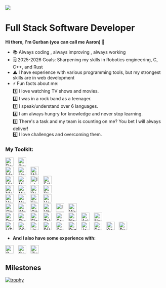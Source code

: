 ![]((https://komarev.com/ghpvc/?username=AaronGulman&base=1000))
# **Full Stack Software Developer**
**Hi there, I'm Gurban (you can call me Aaron)** 👋 


- 📚 Always coding , always improving , always working 
- 🗒️ 2025-2026 Goals: Sharpening my skills in Robotics engineering, C, C++, and Rust
- ⚠️ I have experience with various programming tools, but my strongest skills are in web development
- ⚡ Fun facts about me:
  <div>
  1️⃣ I love watching TV shows and movies. <br/>
  2️⃣ I was in a rock band as a teenager.  <br/>
  3️⃣ I speak/understand over 6 languages.  <br/>
  4️⃣ I am always hungry for knowledge and never stop learning.  <br/>
  5️⃣ There's a task and my team is counting on me? You bet I will always deliver!  <br/>
  6️⃣ I love challenges and overcoming them.
  </div>


### My Toolkit:

<div>
    <img  title="Docker" alt="Docker" width="26px" src="https://skillicons.dev/icons?i=docker" style="padding-right:10px;" />
    <img  title="Kubernetes" alt="Kubernetes" width="26px" src="https://skillicons.dev/icons?i=kubernetes" style="padding-right:10px;" />

</div>


<div>
<img  title="Mac" alt="Mac" width="26px" src="https://img.icons8.com/?size=100&id=e9ne6HZHvrji&format=png&color=000000" style="padding-right:10px;" /> 
<img  title="Linux" alt="Linux" width="26px" src="https://skillicons.dev/icons?i=linux" style="padding-right:10px;" /> 
<img  title="Windows" alt="Windows" width="26px" src="https://skillicons.dev/icons?i=windows" style="padding-right:10px;" /> 

</div>


<div>
<img  title="Visual Studio Code" alt="Visual Studio Code" width="26px" src="https://cdn.jsdelivr.net/gh/devicons/devicon/icons/vscode/vscode-original.svg" style="padding-right:10px;" />
<img  title="Microsoft Visual Studio" alt="Microsoft Visual Studio" width="26px" src="https://cdn.jsdelivr.net/gh/devicons/devicon/icons/visualstudio/visualstudio-original.svg" 
  style="padding-right:10px;" />

  <img  title="Intelij" alt="Intelij" width="26px" src="https://raw.githubusercontent.com/marwin1991/profile-technology-icons/refs/heads/main/icons/intellij.png" style="padding-right:10px;" />
  <img  title="Eclipse" alt="Eclipse" width="26px" src="https://skillicons.dev/icons?i=eclipse"
  style="padding-right:10px;" />
</div>

<div>
<img title="MongoDB" alt="MongoDB" width="26px" src="https://cdn.jsdelivr.net/gh/devicons/devicon/icons/mongodb/mongodb-original.svg" style="padding-right:10px;" />
<img title="MySQL" alt="MySQL" width="26px" src="https://cdn.jsdelivr.net/gh/devicons/devicon/icons/mysql/mysql-original.svg" style="padding-right:10px;" />
<img  title="PostgreSQL" alt="PostgreSQL" width="26px" src="https://cdn.jsdelivr.net/gh/devicons/devicon/icons/postgresql/postgresql-original.svg" style="padding-right:10px;" />
<img title="Redis" alt="Redis" width="26px" class="redis" src="https://skillicons.dev/icons?i=redis" style="padding-right:10px;" />

</div>

<div>
<img  title="Vercel" alt="Vercel" width="26px" src="https://skillicons.dev/icons?i=vercel" style="padding-right:10px;" />
<img  title="Netlify" alt="Netlify" width="26px" src="https://cdn.jsdelivr.net/gh/devicons/devicon/icons/netlify/netlify-original.svg" style="padding-right:10px;" />
<img  title="Firebase" alt="Firebase" width="26px" src="https://cdn.jsdelivr.net/gh/devicons/devicon/icons/firebase/firebase-original.svg" style="padding-right:10px;" /> 
<img  title="Heroku" alt="Heroku" width="26px" src="https://cdn.jsdelivr.net/gh/devicons/devicon/icons/heroku/heroku-original.svg" style="padding-right:10px;" /> 
</div>

<div>
<img title="Git" alt="Git" width="26px" src="https://cdn.jsdelivr.net/gh/devicons/devicon/icons/git/git-original.svg" style="padding-right:10px;" />
<img title="Wordpress" alt="Wordpress" width="26px" src="https://cdn.jsdelivr.net/gh/devicons/devicon/icons/wordpress/wordpress-original.svg" style="padding-right:10px;" />
<img title="GitHub" alt="GitHub" width="26px" src="https://user-images.githubusercontent.com/3369400/139447912-e0f43f33-6d9f-45f8-be46-2df5bbc91289.png" style="padding-right:10px;" />
<img title="Vite" alt="Vite" width="26px" src="https://cdn.jsdelivr.net/gh/devicons/devicon/icons/vite/vite-original.svg" style="padding-right:10px;" />
<img title="Insomnia" alt="Insomnia" width="26px" src="https://cdn.jsdelivr.net/gh/devicons/devicon/icons/insomnia/insomnia-original.svg" style="padding-right:10px;" />
<img title="Webpack" alt="Webpack" width="26px" src="https://cdn.jsdelivr.net/gh/devicons/devicon/icons/webpack/webpack-original.svg" style="padding-right:10px;" />

</div>

<div>
<img  title="React" alt="React" width="26px" src="https://cdn.jsdelivr.net/gh/devicons/devicon/icons/react/react-original.svg" style="padding-right:10px;" />
<img  title="Flutter" alt="Flutter" width="26px" src="https://cdn.jsdelivr.net/gh/devicons/devicon/icons/flutter/flutter-original.svg" style="padding-right:10px;" />
<img title="Electron" alt="Electron" width="26px" src="https://cdn.jsdelivr.net/gh/devicons/devicon/icons/electron/electron-original.svg" style="padding-right:10px;" />
<img  title="Tailwind" alt="Tailwind" width="26px" src="https://cdn.jsdelivr.net/gh/devicons/devicon/icons/tailwindcss/tailwindcss-original.svg" style="padding-right:10px;" />
<img  title="Sass" alt="Sass" width="26px" src="https://cdn.jsdelivr.net/gh/devicons/devicon/icons/sass/sass-original.svg" style="padding-right:10px;" />
<img title="Next.js" alt="Next.js" width="26px" src="https://cdn.jsdelivr.net/gh/devicons/devicon/icons/nextjs/nextjs-original.svg" style="padding-right:10px;" />
<img title="Axios" alt="Axios" width="26px" src="https://cdn.jsdelivr.net/gh/devicons/devicon/icons/axios/axios-plain.svg" style="padding-right:10px;" />
<img title="Node.js" alt="Node.js" width="26px" src="https://cdn.jsdelivr.net/gh/devicons/devicon/icons/nodejs/nodejs-original.svg" style="padding-right:10px;" />
</div>

<div>
<img  title="HTML5" alt="HTML5" width="26px" src="https://cdn.jsdelivr.net/gh/devicons/devicon/icons/html5/html5-original.svg" style="padding-right:10px;" />
<img  title="CSS3" alt="CSS3" width="26px" src="https://cdn.jsdelivr.net/gh/devicons/devicon/icons/css3/css3-original.svg" style="padding-right:10px;" />
<img  title="JavaScript" alt="JavaScript" width="26px" src="https://cdn.jsdelivr.net/gh/devicons/devicon/icons/javascript/javascript-original.svg" style="padding-right:10px;" />
<img  title="PHP" alt="PHP" width="26px" src="https://cdn.jsdelivr.net/gh/devicons/devicon/icons/php/php-original.svg" style="padding-right:10px;" />
<img  title="Csharp" alt="Csharp" width="26px" src="https://cdn.jsdelivr.net/gh/devicons/devicon/icons/csharp/csharp-original.svg" style="padding-right:10px;" />
<img  title="Python" alt="Python" width="26px" src="https://cdn.jsdelivr.net/gh/devicons/devicon/icons/python/python-original.svg" style="padding-right:10px;" />
<img  title="Java" alt="Java" width="26px" src="https://cdn.jsdelivr.net/gh/devicons/devicon/icons/java/java-original.svg" style="padding-right:10px;" />
<img  title="Dart" alt="Dart" width="26px" src="https://skillicons.dev/icons?i=dart" style="padding-right:10px;" />
<img  title="Go" alt="Go" width="26px" src="https://skillicons.dev/icons?i=go" style="padding-right:10px;" />
<img  title="Rust" alt="Rust" width="26px" src="https://skillicons.dev/icons?i=rust" style="padding-right:10px;" />
</div>

<div>

  
</div>

- **And I also have some experience with:**
<div>
<img  title="C" alt="C" width="26px" src="https://skillicons.dev/icons?i=c" style="padding-right:10px;" />
<img  title="C++" alt="C++" width="26px" src="https://skillicons.dev/icons?i=cpp" style="padding-right:10px;" />
<img  title="Zig" alt="Zig" width="26px" src="https://skillicons.dev/icons?i=zig" style="padding-right:10px;" />

</div>


## Milestones

[![trophy](https://github-profile-trophy.vercel.app/?username=AaronGulman&theme=matrix&rank=SECRET,SSS,SS,S,AAA,AA,A,B,C)](https://github.com/AaronGulman/github-profile-trophy)


